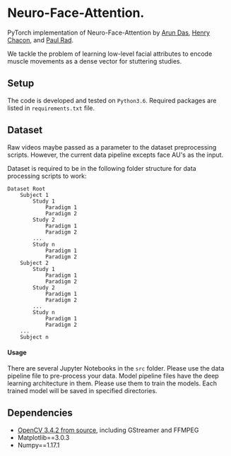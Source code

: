 # Neuro-Face-Attention.

PyTorch implementation of Neuro-Face-Attention by [Arun Das](https://github.com/arundasan91), [Henry Chacon](https://github.com/henrychacon), and [Paul Rad](https://github.com/paulNrad).

We tackle the problem of learning low-level facial attributes to encode muscle movements as a dense vector for stuttering studies.

## Setup
The code is developed and tested on `Python3.6`. Required packages are listed in `requirements.txt` file.

## Dataset
Raw videos maybe passed as a parameter to the dataset preprocessing scripts. However, the current data pipeline excepts face AU's as the input.

Dataset is required to be in the following folder structure for data processing scripts to work:
```
Dataset Root
    Subject 1
        Study 1
            Paradigm 1
            Paradigm 2
        Study 2
            Paradigm 1
            Paradigm 2
        ...
        Study n
            Paradigm 1
            Paradigm 2
    Subject 2
        Study 1
            Paradigm 1
            Paradigm 2
        Study 2
            Paradigm 1
            Paradigm 2
        ...
        Study n
            Paradigm 1
            Paradigm 2
    ...
    Subject n
```

#### Usage
There are several Jupyter Notebooks in the `src` folder. Please use the data pipeline file to pre-process your data. Model pipeline files have the deep learning architecture in them. Please use them to train the models. Each trained model will be saved in specified directories.

## Dependencies
- [OpenCV 3.4.2 from source](https://github.com/arundasan91/Server-and-Cloud-Essentials/blob/master/install_opencv.sh), including GStreamer and FFMPEG
- Matplotlib==3.0.3
- Numpy==1.17.1
